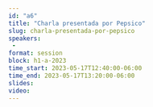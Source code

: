 ```yaml
---
id: "a6"
title: "Charla presentada por Pepsico"
slug: charla-presentada-por-pepsico
speakers:
 - 
format: session
block: h1-a-2023
time_start: 2023-05-17T12:40:00-06:00
time_end: 2023-05-17T13:20:00-06:00
slides: 
video: 
---
```


